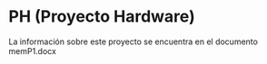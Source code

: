 # PH (Proyecto Hardware)

La información sobre este proyecto se encuentra en el documento memP1.docx
